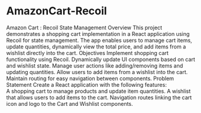 # AmazonCart-Recoil
Amazon Cart : Recoil State Management 
Overview This project demonstrates a shopping cart implementation in a React application using Recoil for state management.
The app enables users to manage cart items, update quantities, dynamically view the total price,
and add items from a wishlist directly into the cart. 
Objectives Implement shopping cart functionality using Recoil. 
Dynamically update UI components based on cart and wishlist state. 
Manage user actions like adding/removing items and updating quantities. 
Allow users to add items from a wishlist into the cart.
Maintain routing for easy navigation between components. 
Problem Statement Create a React application with the following features:  
A shopping cart to manage products and update item quantities. 
A wishlist that allows users to add items to the cart. 
Navigation routes linking the cart icon and logo to the Cart and Wishlist components.
